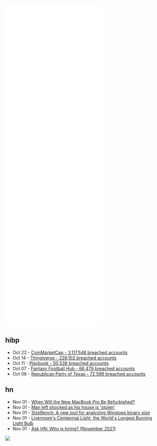 ![Metrics](https://raw.githubusercontent.com/phixion/phixion/master/metrics.svg)

## hibp

<!--
for https://github.com/phixion/phixion/blob/main/.github/workflows/feeds.yml
-->
<!--START_SECTION:haveibeenpwnd-->
- Oct 22 - [CoinMarketCap - 3,117,548 breached accounts](https://haveibeenpwned.com/PwnedWebsites#CoinMarketCap)
- Oct 14 - [Thingiverse - 228,102 breached accounts](https://haveibeenpwned.com/PwnedWebsites#Thingiverse)
- Oct 11 - [Playbook - 50,538 breached accounts](https://haveibeenpwned.com/PwnedWebsites#Playbook)
- Oct 07 - [Fantasy Football Hub - 66,479 breached accounts](https://haveibeenpwned.com/PwnedWebsites#FantasyFootballHub)
- Oct 06 - [Republican Party of Texas - 72,596 breached accounts](https://haveibeenpwned.com/PwnedWebsites#RepublicanPartyOfTexas)
<!--END_SECTION:haveibeenpwnd-->

## hn

<!--
for https://github.com/phixion/phixion/blob/main/.github/workflows/feeds.yml
-->
<!--START_SECTION:hn-->
- Nov 01 - [When Will the New MacBook Pro Be Refurbished?](https://www.refurb.me/blog/when-will-the-new-macbook-pro-be-refurbished)
- Nov 01 - [Man left shocked as his house is 'stolen'](https://www.bbc.co.uk/news/uk-england-essex-59069662)
- Nov 01 - [SizeBench: A new tool for analyzing Windows binary size](https://devblogs.microsoft.com/performance-diagnostics/sizebench-a-new-tool-for-analyzing-windows-binary-size/)
- Nov 01 - [Livermore's Centennial Light, the World's Longest Burning Light Bulb](https://www.centennialbulb.org/)
- Nov 01 - [Ask HN: Who is hiring? (November 2021)](https://news.ycombinator.com/item?id=29067493)
<!--END_SECTION:hn-->

<!--
for https://yhype.me
-->
![](https://hit.yhype.me/github/profile?user_id=13013670)
